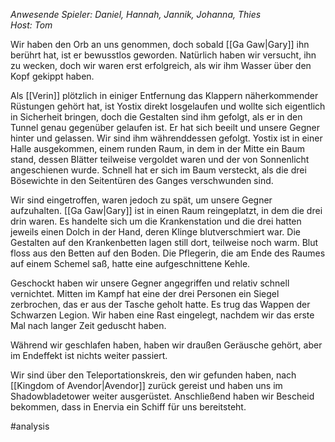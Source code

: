 _Anwesende Spieler: Daniel, Hannah, Jannik, Johanna, Thies_  
_Host: Tom_

Wir haben den Orb an uns genommen, doch sobald [[Ga Gaw|Gary]] ihn berührt hat, ist er bewusstlos geworden. Natürlich haben wir versucht, ihn zu wecken, doch wir waren erst erfolgreich, als wir ihm Wasser über den Kopf gekippt haben.

Als [[Verin]] plötzlich in einiger Entfernung das Klappern näherkommender Rüstungen gehört hat, ist Yostix direkt losgelaufen und wollte sich eigentlich in Sicherheit bringen, doch die Gestalten sind ihm gefolgt, als er in den Tunnel genau gegenüber gelaufen ist. Er hat sich beeilt und unsere Gegner hinter und gelassen. Wir sind ihm währenddessen gefolgt. Yostix ist in einer Halle ausgekommen, einem runden Raum, in dem in der Mitte ein Baum stand, dessen Blätter teilweise vergoldet waren und der von Sonnenlicht angeschienen wurde. Schnell hat er sich im Baum versteckt, als die drei Bösewichte in den Seitentüren des Ganges verschwunden sind.

Wir sind eingetroffen, waren jedoch zu spät, um unsere Gegner aufzuhalten. [[Ga Gaw|Gary]] ist in einen Raum reingeplatzt, in dem die drei drin waren. Es handelte sich um die Krankenstation und die drei hatten jeweils einen Dolch in der Hand, deren Klinge blutverschmiert war. Die Gestalten auf den Krankenbetten lagen still dort, teilweise noch warm. Blut floss aus den Betten auf den Boden. Die Pflegerin, die am Ende des Raumes auf einem Schemel saß, hatte eine aufgeschnittene Kehle.  

Geschockt haben wir unsere Gegner angegriffen und relativ schnell vernichtet. Mitten im Kampf hat eine der drei Personen ein Siegel zerbrochen, das er aus der Tasche geholt hatte. Es trug das Wappen der Schwarzen Legion. Wir haben eine Rast eingelegt, nachdem wir das erste Mal nach langer Zeit geduscht haben.

Während wir geschlafen haben, haben wir draußen Geräusche gehört, aber im Endeffekt ist nichts weiter passiert.

Wir sind über den Teleportationskreis, den wir gefunden haben, nach [[Kingdom of Avendor|Avendor]]  zurück gereist und haben uns im Shadowbladetower weiter ausgerüstet. Anschließend haben wir Bescheid bekommen, dass in Enervia ein Schiff für uns bereitsteht.

#analysis